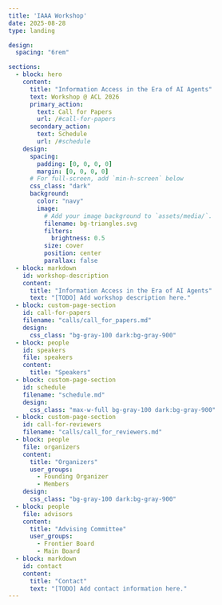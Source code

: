 ```yaml
---
title: 'IAAA Workshop'
date: 2025-08-28
type: landing

design:
  spacing: "6rem"

sections:
  - block: hero
    content:
      title: "Information Access in the Era of AI Agents"
      text: Workshop @ ACL 2026
      primary_action:
        text: Call for Papers
        url: /#call-for-papers
      secondary_action:
        text: Schedule
        url: /#schedule
    design:
      spacing:
        padding: [0, 0, 0, 0]
        margin: [0, 0, 0, 0]
      # For full-screen, add `min-h-screen` below
      css_class: "dark"
      background:
        color: "navy"
        image:
          # Add your image background to `assets/media/`.
          filename: bg-triangles.svg
          filters:
            brightness: 0.5
          size: cover
          position: center
          parallax: false
  - block: markdown
    id: workshop-description
    content:
      title: "Information Access in the Era of AI Agents"
      text: "[TODO] Add workshop description here."
  - block: custom-page-section
    id: call-for-papers
    filename: "calls/call_for_papers.md"  
    design:
      css_class: "bg-gray-100 dark:bg-gray-900"  
  - block: people
    id: speakers
    file: speakers
    content:
      title: "Speakers"
  - block: custom-page-section
    id: schedule
    filename: "schedule.md"
    design:
      css_class: "max-w-full bg-gray-100 dark:bg-gray-900"
  - block: custom-page-section
    id: call-for-reviewers
    filename: "calls/call_for_reviewers.md"  
  - block: people
    file: organizers
    content:
      title: "Organizers"
      user_groups:
        - Founding Organizer
        - Members
    design:
      css_class: "bg-gray-100 dark:bg-gray-900"
  - block: people
    file: advisors
    content:
      title: "Advising Committee"
      user_groups:
        - Frontier Board
        - Main Board
  - block: markdown
    id: contact
    content:
      title: "Contact"
      text: "[TODO] Add contact information here."
---
```

